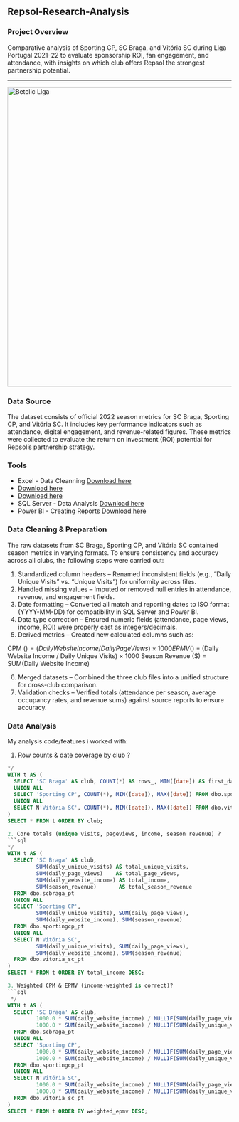 ## Repsol-Research-Analysis

### Project Overview
Comparative analysis of Sporting CP, SC Braga, and Vitória SC during Liga Portugal 2021–22 to evaluate sponsorship ROI, fan engagement, and attendance, with insights on which club offers Repsol the strongest partnership potential.

---
<img width="1210" height="674" alt="Betclic Liga" src="https://github.com/user-attachments/assets/53d3340e-cf99-45b4-8c46-a093c0d7dbff" />


### Data Source
The dataset consists of official 2022 season metrics for SC Braga, Sporting CP, and Vitória SC. It includes key performance indicators such as attendance, digital engagement, and revenue-related figures. These metrics were collected to evaluate the return on investment (ROI) potential for Repsol’s partnership strategy.

### Tools

- Excel - Data Cleanning [Download here](https://1drv.ms/x/c/727c76b1462e1994/EVC1gI6HpAhMq8Zf80Db4isB7gU_n07l1NsJA6HzvxPw3g?e=GMhNo0) 
- [Download here](https://1drv.ms/x/c/727c76b1462e1994/EZziOHCF3stOiLZV2GkvXy4BfdHIr44zVUouUs5kjzr6Hg?e=vMe5OB) 
- [Download here](https://1drv.ms/x/c/727c76b1462e1994/ER6iBfNPIQdEiHuW6ATiUfQB0cH_Iq0aQyJpJsKfRCngSw?e=KiXPIB)
- SQL Server - Data Analysis [Download here](https://1drv.ms/u/c/29f0e449ed577bcc/EQ4XJjSTE3ZKpO4c2-pJhnQB3tWdNR-4Rgp7l4J9bUA-Og?e=3HnJZj)
- Power BI - Creating Reports [Download here]()

### Data Cleaning & Preparation

The raw datasets from SC Braga, Sporting CP, and Vitória SC contained season metrics in varying formats. To ensure consistency and accuracy across all clubs, the following steps were carried out:

1. Standardized column headers – Renamed inconsistent fields (e.g., “Daily Unique Visits” vs. “Unique Visits”) for uniformity across files. 
2. Handled missing values – Imputed or removed null entries in attendance, revenue, and engagement fields.
3. Date formatting – Converted all match and reporting dates to ISO format (YYYY-MM-DD) for compatibility in SQL Server and Power BI.
4. Data type correction – Ensured numeric fields (attendance, page views, income, ROI) were properly cast as integers/decimals.
5. Derived metrics – Created new calculated columns such as:

CPM ($) = (Daily Website Income / Daily Page Views) × 1000
EPMV ($) = (Daily Website Income / Daily Unique Visits) × 1000
Season Revenue ($) = SUM(Daily Website Income)

6. Merged datasets – Combined the three club files into a unified structure for cross-club comparison.
7. Validation checks – Verified totals (attendance per season, average occupancy rates, and revenue sums) against source reports to ensure accuracy.                                                
### Data Analysis

My analysis code/features i worked with:

1. Row counts & date coverage by club ? 
```sql
*/
WITH t AS (
  SELECT 'SC Braga' AS club, COUNT(*) AS rows_, MIN([date]) AS first_date, MAX([date]) AS last_date FROM dbo.scbraga_pt
  UNION ALL
  SELECT 'Sporting CP', COUNT(*), MIN([date]), MAX([date]) FROM dbo.sportingcp_pt
  UNION ALL
  SELECT N'Vitória SC', COUNT(*), MIN([date]), MAX([date]) FROM dbo.vitoria_sc_pt
)
SELECT * FROM t ORDER BY club;

2. Core totals (unique visits, pageviews, income, season revenue) ?
```sql
*/
WITH t AS (
  SELECT 'SC Braga' AS club,
         SUM(daily_unique_visits) AS total_unique_visits,
         SUM(daily_page_views)    AS total_page_views,
         SUM(daily_website_income) AS total_income,
         SUM(season_revenue)       AS total_season_revenue
  FROM dbo.scbraga_pt
  UNION ALL
  SELECT 'Sporting CP',
         SUM(daily_unique_visits), SUM(daily_page_views),
         SUM(daily_website_income), SUM(season_revenue)
  FROM dbo.sportingcp_pt
  UNION ALL
  SELECT N'Vitória SC',
         SUM(daily_unique_visits), SUM(daily_page_views),
         SUM(daily_website_income), SUM(season_revenue)
  FROM dbo.vitoria_sc_pt
)
SELECT * FROM t ORDER BY total_income DESC;

3. Weighted CPM & EPMV (income-weighted is correct)?
```sql
 */
WITH t AS (
  SELECT 'SC Braga' AS club,
         1000.0 * SUM(daily_website_income) / NULLIF(SUM(daily_page_views),0)     AS weighted_cpm,
         1000.0 * SUM(daily_website_income) / NULLIF(SUM(daily_unique_visits),0)  AS weighted_epmv
  FROM dbo.scbraga_pt
  UNION ALL
  SELECT 'Sporting CP',
         1000.0 * SUM(daily_website_income) / NULLIF(SUM(daily_page_views),0),
         1000.0 * SUM(daily_website_income) / NULLIF(SUM(daily_unique_visits),0)
  FROM dbo.sportingcp_pt
  UNION ALL
  SELECT N'Vitória SC',
         1000.0 * SUM(daily_website_income) / NULLIF(SUM(daily_page_views),0),
         1000.0 * SUM(daily_website_income) / NULLIF(SUM(daily_unique_visits),0)
  FROM dbo.vitoria_sc_pt
)
SELECT * FROM t ORDER BY weighted_epmv DESC;
